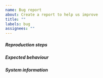 ```yaml
---
name: Bug report
about: Create a report to help us improve
title: ""
labels: bug
assignees: ""
---
```


<!---
  Before you submit, make sure to check that there are no similar
  issues reported yet.
  --->

##### Reproduction steps
<!---
  Describe how others can reproduce your bug. If applicable, add
  screenshots to help explain your problem. For example:

  1. Go to '...'
  2. Click on '....'
  3. Scroll down to '....'
  4. See error
  --->

##### Expected behaviour
<!---
  Give a clear and concise description of what you expected to happen.
  --->

##### System information
<!---
  Mention what device you encountered this bug on. Include OS, browser
  and their respective versions.
  --->
